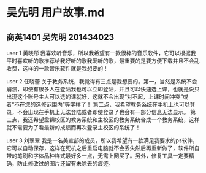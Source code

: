 # 吴先明 用户故事.md
 商英1401   吴先明  201434023
------
user 1 黄晓彤
我喜欢听音乐，所以我希望有一款很棒的音乐软件，它可以根据我平时喜欢听的歌推荐给我好听的歌我爱听的歌，最重要的是要方便下载并且不会乱收费，这样的一款音乐软件就是我想要的！

user 2 任晓蕾
关于教务系统，我觉得有三点是我想要的。第一，当然是系统不会崩溃，即使有很多人在登陆我也可以立即登陆，并且可以快速选上课，也就是说只出现这个账号主人可以选的课就好，这就不会出现“对不起，上课时间冲突”或者“不在您的选修范围内”等字样了！
第二点，我希望教务系统在手机上也可以登录，不会出现在手机上无法登陆或者即使登录了也会有一部分信息无法显示。
第三点，我还希望盘锦校区的教务系统和主校区的教务系统合成一个教务系统，这样就不需要为了看最新的成绩而再次登录主校区的系统了！

user 3 刘翠翠
我是一名美宣部的成员，所以我希望有一款满足我要求的ps软件，它可以自动保存，这样在死机之后重启电脑就不会丢失然后再重新做了，软件所自带的笔刷和字体品种样式最好多一点，无需上网买了。另外，修复工具一定要精确，防止修改过的图片还留有未除去的痕迹。
